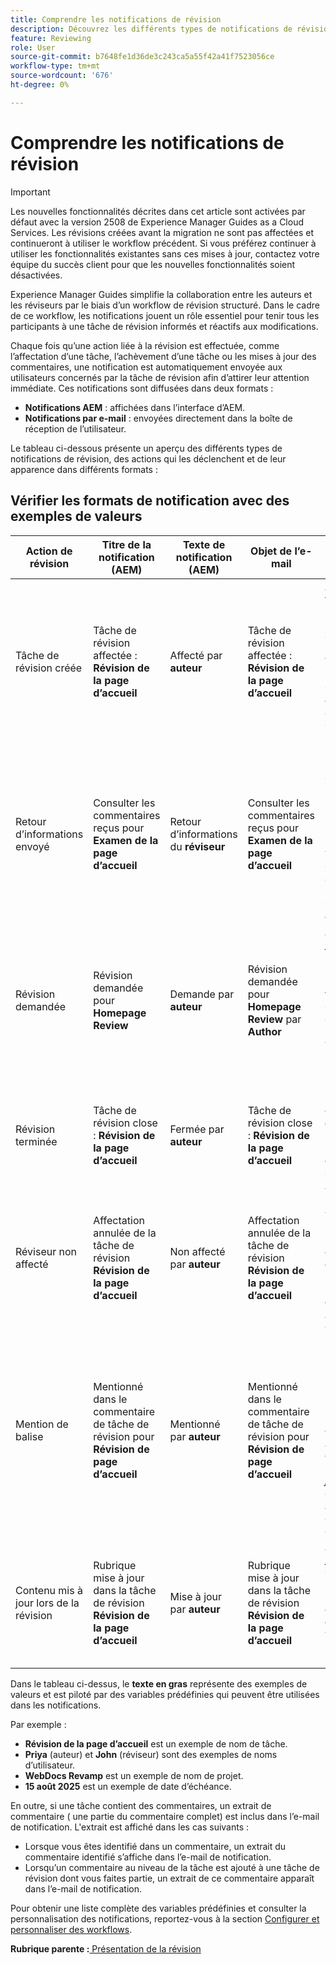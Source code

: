 ```yaml
---
title: Comprendre les notifications de révision
description: Découvrez les différents types de notifications de révision et leur déclenchement lors des différentes phases du workflow de révision dans Experience Manager Guides.
feature: Reviewing
role: User
source-git-commit: b7648fe1d36de3c243ca5a55f42a41f7523056ce
workflow-type: tm+mt
source-wordcount: '676'
ht-degree: 0%

---
```


# Comprendre les notifications de révision

>[!IMPORTANT]
>
> Les nouvelles fonctionnalités décrites dans cet article sont activées par défaut avec la version 2508 de Experience Manager Guides as a Cloud Services. Les révisions créées avant la migration ne sont pas affectées et continueront à utiliser le workflow précédent. Si vous préférez continuer à utiliser les fonctionnalités existantes sans ces mises à jour, contactez votre équipe du succès client pour que les nouvelles fonctionnalités soient désactivées.

Experience Manager Guides simplifie la collaboration entre les auteurs et les réviseurs par le biais d’un workflow de révision structuré. Dans le cadre de ce workflow, les notifications jouent un rôle essentiel pour tenir tous les participants à une tâche de révision informés et réactifs aux modifications.

Chaque fois qu’une action liée à la révision est effectuée, comme l’affectation d’une tâche, l’achèvement d’une tâche ou les mises à jour des commentaires, une notification est automatiquement envoyée aux utilisateurs concernés par la tâche de révision afin d’attirer leur attention immédiate. Ces notifications sont diffusées dans deux formats :

- **Notifications AEM** : affichées dans l’interface d’AEM.
- **Notifications par e-mail** : envoyées directement dans la boîte de réception de l’utilisateur.

Le tableau ci-dessous présente un aperçu des différents types de notifications de révision, des actions qui les déclenchent et de leur apparence dans différents formats :


## Vérifier les formats de notification avec des exemples de valeurs

| **Action de révision** | **Titre de la notification (AEM)** | **Texte de notification (AEM)** | **Objet de l’e-mail** | **Texte de notification électronique** | **Destinataire** |
|-----------------------------|--------------------------------------------------|-------------------------------------------------------------|--------------------------------------------------------|------------------------------------------------------------------------------------------------|-----------------------------|
| Tâche de révision créée | Tâche de révision affectée : **Révision de la page d’accueil** | Affecté par **auteur** | Tâche de révision affectée : **Révision de la page d’accueil** | **Auteur** a créé une tâche de révision **Révision de la page d’accueil** dans le projet **Révision de WebDocs** avec une date d’échéance de **15 août 2025**. Vous avez été affecté en tant que réviseur/réviseuse. | **Réviseur** |
| Retour d’informations envoyé | Consulter les commentaires reçus pour **Examen de la page d’accueil** | Retour d’informations du **réviseur** | Consulter les commentaires reçus pour **Examen de la page d’accueil** | **Reviewer** a soumis des commentaires pour la tâche **Homepage Review** dans le projet **WebDocs Revamp**. Veuillez vérifier et effectuer les mises à jour nécessaires bien avant la date d’échéance **15 août 2025**. | **Auteur** ou **Initiateur de la tâche** |
| Révision demandée | Révision demandée pour **Homepage Review** | Demande par **auteur** | Révision demandée pour **Homepage Review** par **Author** | **Auteur** a mis à jour le document pour la tâche **Révision de la page d’accueil** en fonction de vos commentaires et demande à être révisé. Veuillez vérifier bien avant la date d’échéance **15 août 2025**. | **Réviseur** |
| Révision terminée | Tâche de révision close : **Révision de la page d’accueil** | Fermée par **auteur** | Tâche de révision close : **Révision de la page d’accueil** | La tâche de révision **Révision de la page d’accueil** sous le projet **Réorganisation des WebDocs** a été fermée par **Auteur**. | **Auteur** ou **Initiateur de la tâche** , **Réviseur** |
| Réviseur non affecté | Affectation annulée de la tâche de révision **Révision de la page d’accueil** | Non affecté par **auteur** | Affectation annulée de la tâche de révision **Révision de la page d’accueil** | L’affectation de vous a été annulée pour la tâche de révision **Révision de la page d’accueil** dans le projet **Réorganisation des WebDocs** par **Auteur**. | **Réviseur** |
| Mention de balise | Mentionné dans le commentaire de tâche de révision pour **Révision de page d’accueil** | Mentionné par **auteur** | Mentionné dans le commentaire de tâche de révision pour **Révision de page d’accueil** | Vous avez été mentionné dans un commentaire sur la tâche **Révision de la page d’accueil** sous **Réorganisation des WebDocs** par **Auteur**. **Extrait de commentaire :** *« Veuillez mettre à jour la structure d’en-tête pour respecter les directives d’accessibilité. »* | **Utilisateur mentionné** |
| Contenu mis à jour lors de la révision | Rubrique mise à jour dans la tâche de révision **Révision de la page d’accueil** | Mise à jour par **auteur** | Rubrique mise à jour dans la tâche de révision **Révision de la page d’accueil** | **Auteur** a mis à jour les versions de rubrique pour la tâche de révision **Révision de la page d’accueil**. Veuillez vérifier bien avant la date d’échéance **15 août 2025**. | **Réviseur** |


Dans le tableau ci-dessus, le **texte en gras** représente des exemples de valeurs et est piloté par des variables prédéfinies qui peuvent être utilisées dans les notifications.


Par exemple :

- **Révision de la page d’accueil** est un exemple de nom de tâche.
- **Priya** (auteur) et **John** (réviseur) sont des exemples de noms d’utilisateur.
- **WebDocs Revamp** est un exemple de nom de projet.
- **15 août 2025** est un exemple de date d’échéance.

En outre, si une tâche contient des commentaires, un extrait de commentaire ( une partie du commentaire complet) est inclus dans l’e-mail de notification. L&#39;extrait est affiché dans les cas suivants :

- Lorsque vous êtes identifié dans un commentaire, un extrait du commentaire identifié s’affiche dans l’e-mail de notification.
- Lorsqu’un commentaire au niveau de la tâche est ajouté à une tâche de révision dont vous faites partie, un extrait de ce commentaire apparaît dans l’e-mail de notification.

Pour obtenir une liste complète des variables prédéfinies et consulter la personnalisation des notifications, reportez-vous à la section [Configurer et personnaliser des workflows](../cs-install-guide/customize-workflows.md#customize-email-and-aem-notification-templates).




**Rubrique parente :**[ Présentation de la révision](review.md)
